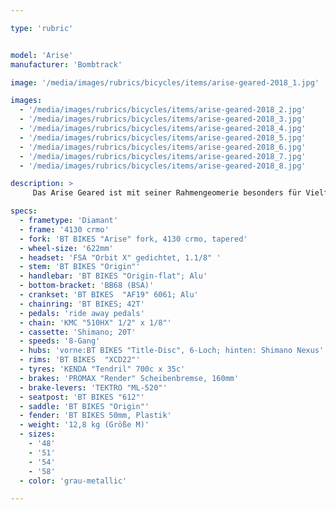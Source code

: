 ```yaml
---

type: 'rubric'


model: 'Arise'
manufacturer: 'Bombtrack'

image: '/media/images/rubrics/bicycles/items/arise-geared-2018_1.jpg'

images:
  - '/media/images/rubrics/bicycles/items/arise-geared-2018_2.jpg'
  - '/media/images/rubrics/bicycles/items/arise-geared-2018_3.jpg'
  - '/media/images/rubrics/bicycles/items/arise-geared-2018_4.jpg'
  - '/media/images/rubrics/bicycles/items/arise-geared-2018_5.jpg'
  - '/media/images/rubrics/bicycles/items/arise-geared-2018_6.jpg'
  - '/media/images/rubrics/bicycles/items/arise-geared-2018_7.jpg'
  - '/media/images/rubrics/bicycles/items/arise-geared-2018_8.jpg'

description: >
     Das Arise Geared ist mit seiner Rahmengeomerie besonders für Vielfahrer in der Stadt attraktiv. Die Komponenten garantieren besten Komfort bei alltäglicher Nutzung.

specs:
  - frametype: 'Diamant'
  - frame: '4130 crmo'
  - fork: 'BT BIKES "Arise" fork, 4130 crmo, tapered'
  - wheel-size: '622mm'
  - headset: 'FSA "Orbit X" gedichtet, 1.1/8" '
  - stem: 'BT BIKES "Origin"'
  - handlebar: 'BT BIKES "Origin-flat"; Alu'
  - bottom-bracket: 'BB68 (BSA)'
  - crankset: 'BT BIKES  "AF19" 6061; Alu'
  - chainring: 'BT BIKES; 42T'
  - pedals: 'ride away pedals'
  - chain: 'KMC "510HX" 1/2" x 1/8"'
  - cassette: 'Shimano; 20T'
  - speeds: '8-Gang'
  - hubs: 'vorne:BT BIKES "Title-Disc", 6-Loch; hinten: Shimano Nexus'
  - rims: 'BT BIKES  "XCD22"'
  - tyres: 'KENDA "Tendril" 700c x 35c'
  - brakes: 'PROMAX "Render" Scheibenbremse, 160mm'
  - brake-levers: 'TEKTRO "ML-520"'
  - seatpost: 'BT BIKES "612"'
  - saddle: 'BT BIKES "Origin"'
  - fender: 'BT BIKES 50mm, Plastik'
  - weight: '12,8 kg (Größe M)'
  - sizes:
    - '48'
    - '51'
    - '54'
    - '58'
  - color: 'grau-metallic'

---
```

